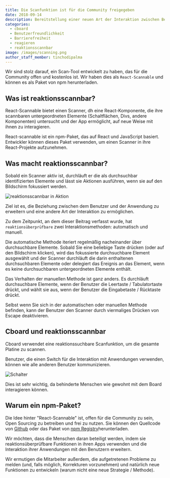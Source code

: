 ```yaml
---
title: Die Scanfunktion ist für die Community freigegeben
date: 2018-09-14
description: Bereitstellung einer neuen Art der Interaktion zwischen Benutzern und Apps
categories:
  - cboard
  - Benutzerfreundlichkeit
  - Barrierefreiheit
  - reagieren
  - reaktionsscannbar
image: /images/scanning.png
author_staff_member: tinchodipalma
---
```


Wir sind stolz darauf, ein Scan-Tool entwickelt zu haben, das für die Community offen und kostenlos ist. Wir haben dies als `React-Scannable` und können es als Paket von npm herunterladen.

## Was ist reaktionsscannbar?

React-Scannable bietet einen Scanner, dh eine React-Komponente, die ihre scannbaren untergeordneten Elemente (Schaltflächen, Divs, andere Komponenten) untersucht und der App ermöglicht, auf neue Weise mit ihnen zu interagieren.

React-scannable ist ein npm-Paket, das auf React und JavaScript basiert. Entwickler können dieses Paket verwenden, um einen Scanner in ihre React-Projekte aufzunehmen.

## Was macht reaktionsscannbar?

Sobald ein Scanner aktiv ist, durchläuft er die als durchsuchbar identifizierten Elemente und lässt sie Aktionen ausführen, wenn sie auf den Bildschirm fokussiert werden.

![reaktionsscannbar in Aktion](/images/scanning.gif)

Ziel ist es, die Beziehung zwischen dem Benutzer und der Anwendung zu erweitern und eine andere Art der Interaktion zu ermöglichen.

Zu dem Zeitpunkt, an dem dieser Beitrag verfasst wurde, hat `reaktionsüberprüfbare` zwei Interaktionsmethoden: automatisch und manuell.

Die automatische Methode iteriert regelmäßig nacheinander über durchsuchbare Elemente. Sobald Sie eine beliebige Taste drücken (oder auf den Bildschirm klicken), wird das fokussierte durchsuchbare Element ausgewählt und der Scanner durchläuft die darin enthaltenen durchsuchbaren Elemente oder delegiert das Ereignis an das Element, wenn es keine durchsuchbaren untergeordneten Elemente enthält.

Das Verhalten der manuellen Methode ist ganz anders. Es durchläuft durchsuchbare Elemente, wenn der Benutzer die Leertaste / Tabulatortaste drückt, und wählt sie aus, wenn der Benutzer die Eingabetaste / Rücktaste drückt.

Selbst wenn Sie sich in der automatischen oder manuellen Methode befinden, kann der Benutzer den Scanner durch viermaliges Drücken von Escape deaktivieren.

## Cboard und reaktionsscannbar

Cboard verwendet eine reaktionssuchbare Scanfunktion, um die gesamte Platine zu scannen.

Benutzer, die einen Switch für die Interaktion mit Anwendungen verwenden, können wie alle anderen Benutzer kommunizieren.

![Schalter](/images/switch.jpg)

Dies ist sehr wichtig, da behinderte Menschen wie gewohnt mit dem Board interagieren können.

## Warum ein npm-Paket?

Die Idee hinter "React-Scannable" ist, offen für die Community zu sein, Open Sourcing zu betreiben und frei zu nutzen. Sie können den Quellcode von [Github](https://github.com/cboard-org/react-scannable) oder das Paket von [npm Registry](https://www.npmjs.com/package/react-scannable)herunterladen.

Wir möchten, dass die Menschen daran beteiligt werden, indem sie reaktionsüberprüfbare Funktionen in ihren Apps verwenden und die Interaktion ihrer Anwendungen mit den Benutzern erweitern.

Wir ermutigen die Mitarbeiter außerdem, die aufgetretenen Probleme zu melden (und, falls möglich, Korrekturen vorzunehmen) und natürlich neue Funktionen zu entwickeln (warum nicht eine neue Strategie / Methode).